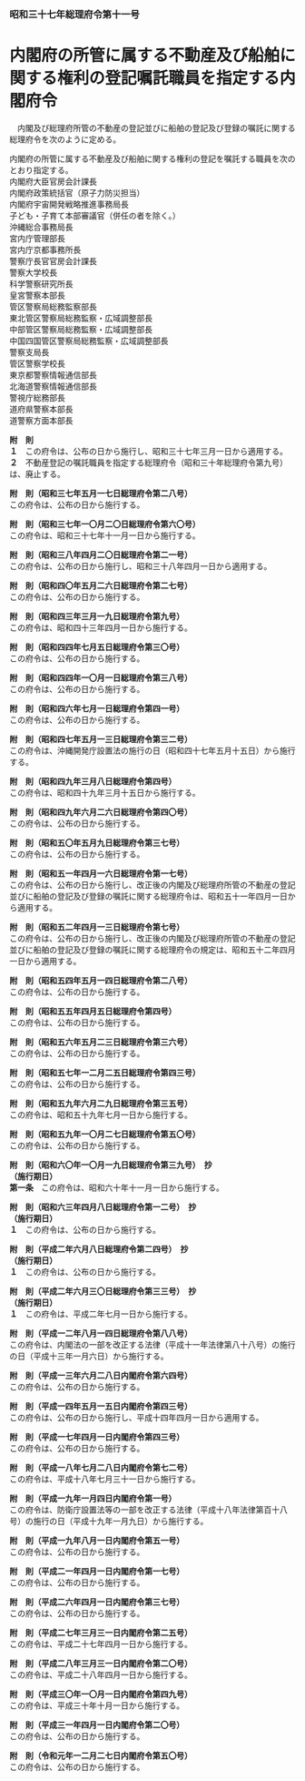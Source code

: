 ### 昭和三十七年総理府令第十一号  
# 内閣府の所管に属する不動産及び船舶に関する権利の登記嘱託職員を指定する内閣府令  
　内閣及び総理府所管の不動産の登記並びに船舶の登記及び登録の嘱託に関する総理府令を次のように定める。  
  
内閣府の所管に属する不動産及び船舶に関する権利の登記を嘱託する職員を次のとおり指定する。  
内閣府大臣官房会計課長  
内閣府政策統括官（原子力防災担当）  
内閣府宇宙開発戦略推進事務局長  
子ども・子育て本部審議官（併任の者を除く。）  
沖縄総合事務局長  
宮内庁管理部長  
宮内庁京都事務所長  
警察庁長官官房会計課長  
警察大学校長  
科学警察研究所長  
皇宮警察本部長  
管区警察局総務監察部長  
東北管区警察局総務監察・広域調整部長  
中部管区警察局総務監察・広域調整部長  
中国四国管区警察局総務監察・広域調整部長  
警察支局長  
管区警察学校長  
東京都警察情報通信部長  
北海道警察情報通信部長  
警視庁総務部長  
道府県警察本部長  
道警察方面本部長  
  
**附　則**  
**１**　この府令は、公布の日から施行し、昭和三十七年三月一日から適用する。  
**２**　不動産登記の嘱託職員を指定する総理府令（昭和三十年総理府令第九号）は、廃止する。  
  
**附　則（昭和三七年五月一七日総理府令第二八号）**  
この府令は、公布の日から施行する。  
  
**附　則（昭和三七年一〇月二〇日総理府令第六〇号）**  
この府令は、昭和三十七年十一月一日から施行する。  
  
**附　則（昭和三八年四月二〇日総理府令第二一号）**  
この府令は、公布の日から施行し、昭和三十八年四月一日から適用する。  
  
**附　則（昭和四〇年五月二六日総理府令第二七号）**  
この府令は、公布の日から施行する。  
  
**附　則（昭和四三年三月一九日総理府令第九号）**  
この府令は、昭和四十三年四月一日から施行する。  
  
**附　則（昭和四四年七月五日総理府令第三〇号）**  
この府令は、公布の日から施行する。  
  
**附　則（昭和四四年一〇月一日総理府令第三八号）**  
この府令は、公布の日から施行する。  
  
**附　則（昭和四六年七月一日総理府令第四一号）**  
この府令は、公布の日から施行する。  
  
**附　則（昭和四七年五月一三日総理府令第三二号）**  
この府令は、沖縄開発庁設置法の施行の日（昭和四十七年五月十五日）から施行する。  
  
**附　則（昭和四九年三月八日総理府令第四号）**  
この府令は、昭和四十九年三月十五日から施行する。  
  
**附　則（昭和四九年六月二六日総理府令第四〇号）**  
この府令は、公布の日から施行する。  
  
**附　則（昭和五〇年五月九日総理府令第三七号）**  
この府令は、公布の日から施行する。  
  
**附　則（昭和五一年四月一六日総理府令第一七号）**  
この府令は、公布の日から施行し、改正後の内閣及び総理府所管の不動産の登記並びに船舶の登記及び登録の嘱託に関する総理府令は、昭和五十一年四月一日から適用する。  
  
**附　則（昭和五二年四月一三日総理府令第七号）**  
この府令は、公布の日から施行し、改正後の内閣及び総理府所管の不動産の登記並びに船舶の登記及び登録の嘱託に関する総理府令の規定は、昭和五十二年四月一日から適用する。  
  
**附　則（昭和五四年五月一四日総理府令第二八号）**  
この府令は、公布の日から施行する。  
  
**附　則（昭和五五年四月五日総理府令第四号）**  
この府令は、公布の日から施行する。  
  
**附　則（昭和五六年五月二三日総理府令第三六号）**  
この府令は、公布の日から施行する。  
  
**附　則（昭和五七年一二月二五日総理府令第四三号）**  
この府令は、公布の日から施行する。  
  
**附　則（昭和五九年六月二九日総理府令第三五号）**  
この府令は、昭和五十九年七月一日から施行する。  
  
**附　則（昭和五九年一〇月二七日総理府令第五〇号）**  
この府令は、公布の日から施行する。  
  
**附　則（昭和六〇年一〇月一九日総理府令第三九号）　抄**  
**（施行期日）**  
**第一条**　この府令は、昭和六十年十一月一日から施行する。  
  
**附　則（昭和六三年四月八日総理府令第一二号）　抄**  
**（施行期日）**  
**１**　この府令は、公布の日から施行する。  
  
**附　則（平成二年六月八日総理府令第二四号）　抄**  
**（施行期日）**  
**１**　この府令は、公布の日から施行する。  
  
**附　則（平成二年六月三〇日総理府令第三三号）　抄**  
**（施行期日）**  
**１**　この府令は、平成二年七月一日から施行する。  
  
**附　則（平成一二年八月一四日総理府令第八八号）**  
この府令は、内閣法の一部を改正する法律（平成十一年法律第八十八号）の施行の日（平成十三年一月六日）から施行する。  
  
**附　則（平成一三年六月二八日内閣府令第六四号）**  
この府令は、公布の日から施行する。  
  
**附　則（平成一四年五月一五日内閣府令第四三号）**  
この府令は、公布の日から施行し、平成十四年四月一日から適用する。  
  
**附　則（平成一七年四月一日内閣府令第四三号）**  
この府令は、公布の日から施行する。  
  
**附　則（平成一八年七月二八日内閣府令第七二号）**  
この府令は、平成十八年七月三十一日から施行する。  
  
**附　則（平成一九年一月四日内閣府令第一号）**  
この府令は、防衛庁設置法等の一部を改正する法律（平成十八年法律第百十八号）の施行の日（平成十九年一月九日）から施行する。  
  
**附　則（平成一九年八月一日内閣府令第五一号）**  
この府令は、公布の日から施行する。  
  
**附　則（平成二一年四月一日内閣府令第一七号）**  
この府令は、公布の日から施行する。  
  
**附　則（平成二六年四月一日内閣府令第三七号）**  
この府令は、公布の日から施行する。  
  
**附　則（平成二七年三月三一日内閣府令第二五号）**  
この府令は、平成二十七年四月一日から施行する。  
  
**附　則（平成二八年三月三一日内閣府令第二〇号）**  
この府令は、平成二十八年四月一日から施行する。  
  
**附　則（平成三〇年一〇月一日内閣府令第四九号）**  
この府令は、平成三十年十月一日から施行する。  
  
**附　則（平成三一年四月一日内閣府令第二〇号）**  
この府令は、公布の日から施行する。  
  
**附　則（令和元年一二月二七日内閣府令第五〇号）**  
この府令は、公布の日から施行する。  
  
